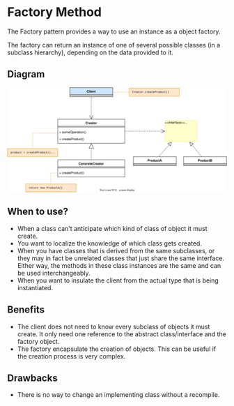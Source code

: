 # Factory Method

The Factory pattern provides a way to use an instance as a object factory.

The factory can return an instance of one of several possible classes (in a subclass hierarchy), depending on the data provided to it.

## Diagram

![Factory Method Design Pattern Diagram](/img/factory-method.svg)

## When to use?

- When a class can't anticipate which kind of class of object it must create.
- You want to localize the knowledge of which class gets created.
- When you have classes that is derived from the same subclasses, or they may in fact be unrelated classes that just share the same interface. Either
way, the methods in these class instances are the same and can be used interchangeably.
- When you want to insulate the client from the actual type that is being
instantiated.

## Benefits

- The client does not need to know every subclass of objects it must create. It only need one reference to the abstract class/interface and the factory
object.
- The factory encapsulate the creation of objects. This can be useful if the creation process is very complex.

## Drawbacks

- There is no way to change an implementing class without a recompile.
